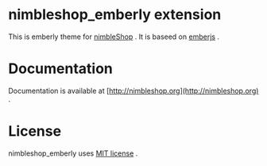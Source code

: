 # nimbleshop_emberly extension

This is emberly theme for [nimbleShop](http://nimbleShop.org) . It is
baseed on [emberjs](http://emberjs.com) .

# Documentation

Documentation is available at [http://nimbleshop.org](http://nimbleshop.org) .

# License

nimbleshop_emberly uses [MIT license](http://www.opensource.org/licenses/mit-license.php) .
